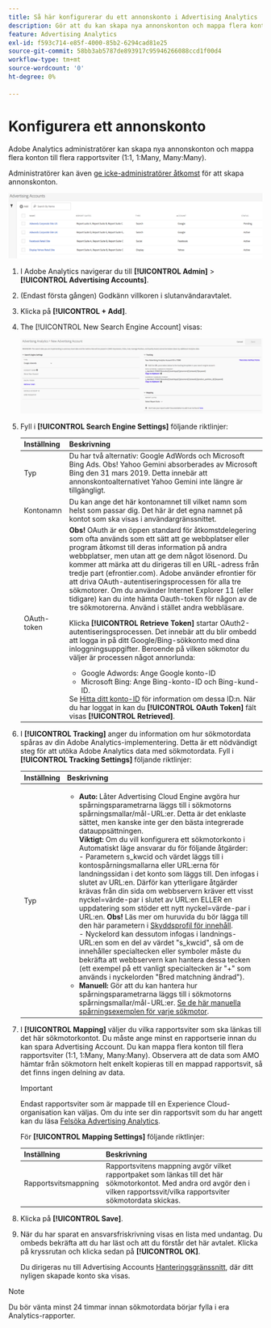 ```yaml
---
title: Så här konfigurerar du ett annonskonto i Advertising Analytics
description: Gör att du kan skapa nya annonskonton och mappa flera konton till flera rapportsviter.
feature: Advertising Analytics
exl-id: f593c714-e85f-4000-85b2-6294cad81e25
source-git-commit: 58bb3ab5787de893917c95946266088ccd1f00d4
workflow-type: tm+mt
source-wordcount: '0'
ht-degree: 0%

---
```


# Konfigurera ett annonskonto

Adobe Analytics administratörer kan skapa nya annonskonton och mappa flera konton till flera rapportsviter (1:1, 1:Many, Many:Many).

Administratörer kan även [ge icke-administratörer åtkomst](/help/integrate/c-advertising-analytics/overview.md#section_FCC58EB635954A32990D4E67B52B4369) för att skapa annonskonton.

![](assets/aa_accounts.png)

1. I Adobe Analytics navigerar du till **[!UICONTROL Admin]** > **[!UICONTROL Advertising Accounts]**.
1. (Endast första gången) Godkänn villkoren i slutanvändaravtalet.
1. Klicka på **[!UICONTROL + Add]**.
1. The [!UICONTROL New Search Engine Account] visas:

   ![](assets/aa_new_se_account.png)

1. Fyll i **[!UICONTROL Search Engine Settings]** följande riktlinjer:

   | Inställning | Beskrivning |
   | --- | --- |
   | Typ | Du har två alternativ: Google AdWords och Microsoft Bing Ads.  Obs! Yahoo Gemini absorberades av Microsoft Bing den 31 mars 2019. Detta innebär att annonskontoalternativet Yahoo Gemini inte längre är tillgängligt. |
   | Kontonamn | Du kan ange det här kontonamnet till vilket namn som helst som passar dig. Det här är det egna namnet på kontot som ska visas i användargränssnittet. |
   | OAuth-token | **Obs!**  OAuth är en öppen standard för åtkomstdelegering som ofta används som ett sätt att ge webbplatser eller program åtkomst till deras information på andra webbplatser, men utan att ge dem något lösenord. Du kommer att märka att du dirigeras till en URL-adress från tredje part (efrontier.com). Adobe använder efrontier för att driva OAuth-autentiseringsprocessen för alla tre sökmotorer. Om du använder Internet Explorer 11 (eller tidigare) kan du inte hämta Oauth-token för någon av de tre sökmotorerna. Använd i stället andra webbläsare.<p>Klicka **[!UICONTROL Retrieve Token]** startar OAuth2-autentiseringsprocessen. Det innebär att du blir ombedd att logga in på ditt Google/Bing-sökkonto med dina inloggningsuppgifter. Beroende på vilken sökmotor du väljer är processen något annorlunda: <ul><li>Google Adwords: Ange Google konto-ID</li><li>Microsoft Bing: Ange Bing-konto-ID och Bing-kund-ID.</li></ul>Se [Hitta ditt konto-ID](/help/integrate/c-advertising-analytics/c-adanalytics-workflow/aa-locate-account-id.md) för information om dessa ID:n. När du har loggat in kan du **[!UICONTROL OAuth Token]** fält visas **[!UICONTROL Retrieved]**. |

1. I **[!UICONTROL Tracking]** anger du information om hur sökmotordata spåras av din Adobe Analytics-implementering. Detta är ett nödvändigt steg för att utöka Adobe Analytics data med sökmotordata.
Fyll i **[!UICONTROL Tracking Settings]** följande riktlinjer:

   | Inställning | Beskrivning |
   | --- | --- |
   | Typ | <ul><li>**Auto:** Låter Advertising Cloud Engine avgöra hur spårningsparametrarna läggs till i sökmotorns spårningsmallar/mål-URL:er. Detta är det enklaste sättet, men kanske inte ger den bästa integrerade datauppsättningen.<br>**Viktigt:** Om du vill konfigurera ett sökmotorkonto i Automatiskt läge ansvarar du för följande åtgärder:<br>- Parametern s_kwcid och värdet läggs till i kontospårningsmallarna eller URL:erna för landningssidan i det konto som läggs till. Den infogas i slutet av URL:en. Därför kan ytterligare åtgärder krävas från din sida om webbservern kräver ett visst nyckel=värde-par i slutet av URL:en ELLER en uppdatering som stöder ett nytt nyckel=värde-par i URL:en. **Obs!** Läs mer om huruvida du bör lägga till den här parametern i [Skyddsprofil för innehåll](https://experienceleague.adobe.com/docs/id-service/using/reference/csp.html).<br>- Nyckelord kan dessutom infogas i landnings-URL:en som en del av värdet &quot;s_kwcid&quot;, så om de innehåller specialtecken eller symboler måste du bekräfta att webbservern kan hantera dessa tecken (ett exempel på ett vanligt specialtecken är &quot;+&quot; som används i nyckelorden &quot;Bred matchning ändrad&quot;).</li><li>**Manuell:** Gör att du kan hantera hur spårningsparametrarna läggs till i sökmotorns spårningsmallar/mål-URL:er. [Se de här manuella spårningsexemplen för varje sökmotor](/help/integrate/c-advertising-analytics/c-adanalytics-workflow/aa-manual-vs-automatic-tracking.md).</li></ul> |

1. I **[!UICONTROL Mapping]** väljer du vilka rapportsviter som ska länkas till det här sökmotorkontot. Du måste ange minst en rapportserie innan du kan spara Advertising Account. Du kan mappa flera konton till flera rapportsviter (1:1, 1:Many, Many:Many). Observera att de data som AMO hämtar från sökmotorn helt enkelt kopieras till en mappad rapportsvit, så det finns ingen delning av data.

   >[!IMPORTANT]
   >
   >Endast rapportsviter som är mappade till en Experience Cloud-organisation kan väljas. Om du inte ser din rapportsvit som du har angett kan du läsa [Felsöka Advertising Analytics](/help/integrate/c-advertising-analytics/c-adanalytics-workflow/aa-troubleshooting.md).

   För **[!UICONTROL Mapping Settings]** följande riktlinjer:

   | Inställning | Beskrivning |
   | --- | --- |
   | Rapportsvitsmappning | Rapportsvitens mappning avgör vilket rapportpaket som länkas till det här sökmotorkontot. Med andra ord avgör den i vilken rapportssvit/vilka rapportsviter sökmotordata skickas. |


1. Klicka på **[!UICONTROL Save]**.
1. När du har sparat en ansvarsfriskrivning visas en lista med undantag. Du ombeds bekräfta att du har läst och att du förstår det här avtalet. Klicka på kryssrutan och klicka sedan på **[!UICONTROL OK]**.

   Du dirigeras nu till Advertising Accounts [Hanteringsgränssnitt](/help/integrate/c-advertising-analytics/c-adanalytics-workflow/aa-manage-ad-accounts.md), där ditt nyligen skapade konto ska visas.

>[!NOTE]
>
>Du bör vänta minst 24 timmar innan sökmotordata börjar fylla i era Analytics-rapporter.
